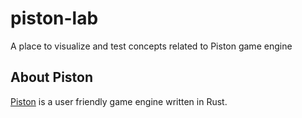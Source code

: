 piston-lab
==========

A place to visualize and test concepts related to Piston game engine

About Piston
------------
[Piston](https://github.com/bvssvni/piston) is a user friendly game engine written in Rust.

